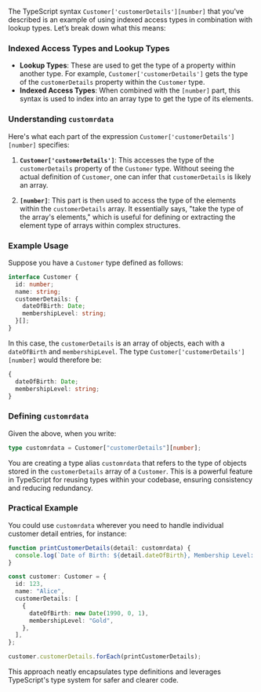 The TypeScript syntax `Customer['customerDetails'][number]` that you've described is an example of using indexed access types in combination with lookup types. Let’s break down what this means:

### Indexed Access Types and Lookup Types

- **Lookup Types**: These are used to get the type of a property within another type. For example, `Customer['customerDetails']` gets the type of the `customerDetails` property within the `Customer` type.
- **Indexed Access Types**: When combined with the `[number]` part, this syntax is used to index into an array type to get the type of its elements.

### Understanding `customrdata`

Here's what each part of the expression `Customer['customerDetails'][number]` specifies:

1. **`Customer['customerDetails']`**: This accesses the type of the `customerDetails` property of the `Customer` type. Without seeing the actual definition of `Customer`, one can infer that `customerDetails` is likely an array.

2. **`[number]`**: This part is then used to access the type of the elements within the `customerDetails` array. It essentially says, "take the type of the array's elements," which is useful for defining or extracting the element type of arrays within complex structures.

### Example Usage

Suppose you have a `Customer` type defined as follows:

```typescript
interface Customer {
  id: number;
  name: string;
  customerDetails: {
    dateOfBirth: Date;
    membershipLevel: string;
  }[];
}
```

In this case, the `customerDetails` is an array of objects, each with a `dateOfBirth` and `membershipLevel`. The type `Customer['customerDetails'][number]` would therefore be:

```typescript
{
  dateOfBirth: Date;
  membershipLevel: string;
}
```

### Defining `customrdata`

Given the above, when you write:

```typescript
type customrdata = Customer["customerDetails"][number];
```

You are creating a type alias `customrdata` that refers to the type of objects stored in the `customerDetails` array of a `Customer`. This is a powerful feature in TypeScript for reusing types within your codebase, ensuring consistency and reducing redundancy.

### Practical Example

You could use `customrdata` wherever you need to handle individual customer detail entries, for instance:

```typescript
function printCustomerDetails(detail: customrdata) {
  console.log(`Date of Birth: ${detail.dateOfBirth}, Membership Level: ${detail.membershipLevel}`);
}

const customer: Customer = {
  id: 123,
  name: "Alice",
  customerDetails: [
    {
      dateOfBirth: new Date(1990, 0, 1),
      membershipLevel: "Gold",
    },
  ],
};

customer.customerDetails.forEach(printCustomerDetails);
```

This approach neatly encapsulates type definitions and leverages TypeScript's type system for safer and clearer code.
